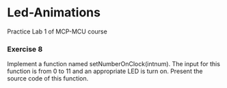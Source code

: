 # Led-Animations
Practice Lab 1 of MCP-MCU course

### Exercise 8
Implement a function named setNumberOnClock(intnum). The input for this function is from 0 to 11 and an appropriate LED is turn on. Present the source code of this function.
